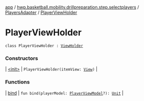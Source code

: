 [app](../../../index.md) / [hwp.basketball.mobility.drillpreparation.step.selectplayers](../../index.md) / [PlayersAdapter](../index.md) / [PlayerViewHolder](.)

# PlayerViewHolder

`class PlayerViewHolder : `[`ViewHolder`](https://developer.android.com/reference/android/support/v7/widget/RecyclerView/ViewHolder.html)

### Constructors

| [&lt;init&gt;](-init-.md) | `PlayerViewHolder(itemView: `[`View`](https://developer.android.com/reference/android/view/View.html)`)` |

### Functions

| [bind](bind.md) | `fun bind(playerModel: `[`PlayerViewModel`](../../../hwp.basketball.mobility.entitiy.player/-player-view-model/index.md)`?): `[`Unit`](https://kotlinlang.org/api/latest/jvm/stdlib/kotlin/-unit/index.html) |

